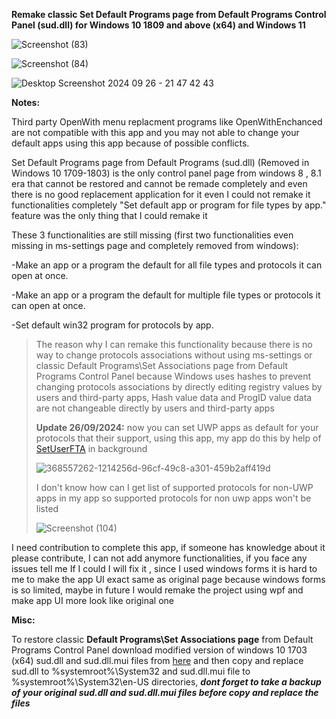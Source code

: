 **Remake classic Set Default Programs page from Default Programs Control Panel (sud.dll) for Windows 10 1809 and above (x64) and Windows 11**

![Screenshot (83)](https://github.com/MehranAkbarii/DefaultProgramsRemake/assets/133998536/3cc0e1ca-5aca-4a50-adbe-2f11321a0ac9)

![Screenshot (84)](https://github.com/MehranAkbarii/DefaultProgramsRemake/assets/133998536/f0827a97-2688-4448-8abd-286349b2b957)

![Desktop Screenshot 2024 09 26 - 21 47 42 43](https://github.com/user-attachments/assets/97af9c1e-df8c-4a39-b4ff-6fdc385df4cb)


**Notes:**

Third party OpenWith menu replacment programs like OpenWithEnchanced are not compatible with this app and you may not able to change your default apps using this app because of possible conflicts.

Set Default Programs page from Default Programs (sud.dll) (Removed in Windows 10 1709-1803) is the only control panel page from windows 8 , 8.1 era that cannot be restored and cannot be remade completely and even there is no good replacement application for it even I could not remake it functionalities completely "Set default app or program for file types by app." feature was the only thing that I could remake it

These 3 functionalities are still missing (first two functionalities even missing in ms-settings page and completely removed from windows):

-Make an app or a program the default for all file types and protocols it can open at once.

-Make an app or a program the default for multiple file types or protocols it can open at once.

-Set default win32 program for protocols by app. 
<blockquote>

The reason why I can remake this functionality because there is no way to change protocols associations without using ms-settings or classic Default Programs\Set Associations page from Default Programs Control Panel because Windows uses hashes to prevent changing protocols associations by directly editing registry values ​​by users and third-party apps, Hash value data and ProgID value data are not changeable directly ​​by users and third-party apps 

**Update 26/09/2024:** now you can set UWP apps as default for your protocols that their support, using this app, my app do this by help of [SetUserFTA](https://kolbi.cz/blog/2017/10/25/setuserfta-userchoice-hash-defeated-set-file-type-associations-per-user/) in background

![368557262-1214256d-96cf-49c8-a301-459b2aff419d](https://github.com/user-attachments/assets/40fa3386-d4ae-4c03-a6fd-7855bb35b336)


I don't know how can I get list of supported protocols for non-UWP apps in my app so supported protocols for non uwp apps won't be listed  

![Screenshot (104)](https://github.com/user-attachments/assets/ecbfca98-525e-4a8a-8abb-fc84601fd925)

</blockquote>

I need contribution to complete this app, if someone has knowledge about it please contribute, I can not add anymore functionalities, if you face any issues tell me If I could I will fix it , since I used windows forms it is hard to me to make the app UI exact same as original page because windows forms is so limited, maybe in future I would remake the project using wpf and make app UI more look like original one

**Misc:**

To restore classic **Default Programs\Set Associations page** from Default Programs Control Panel download modified version of windows 10 1703 (x64) sud.dll and sud.dll.mui files from [here](https://github.com/MehranAkbarii/DefaultProgramsRemake/files/15055799/Modified_Windows10_1703_sud.dll.zip) and then copy and replace sud.dll to %systemroot%\System32 and sud.dll.mui file to %systemroot%\System32\en-US directories, **_dont forget to take a backup of your original sud.dll and sud.dll.mui files before copy and replace the files_**
